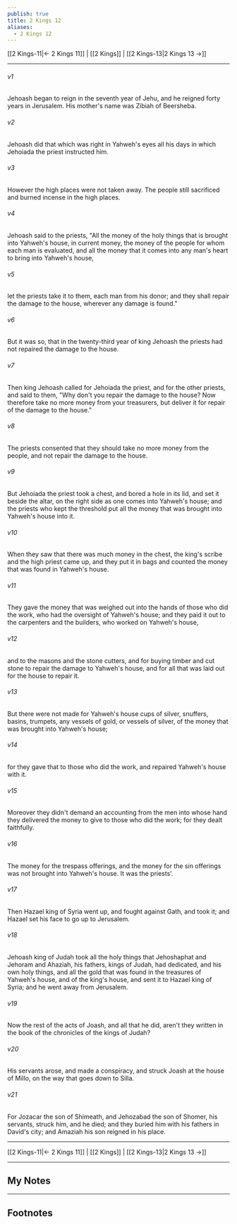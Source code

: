 ```yaml
---
publish: true
title: 2 Kings 12
aliases:
  - 2 Kings 12
---
```


[[2 Kings-11|← 2 Kings 11]] | [[2 Kings]] | [[2 Kings-13|2 Kings 13 →]]
***



###### v1 
Jehoash began to reign in the seventh year of Jehu, and he reigned forty years in Jerusalem. His mother's name was Zibiah of Beersheba. 

###### v2 
Jehoash did that which was right in Yahweh's eyes all his days in which Jehoiada the priest instructed him. 

###### v3 
However the high places were not taken away. The people still sacrificed and burned incense in the high places. 

###### v4 
Jehoash said to the priests, "All the money of the holy things that is brought into Yahweh's house, in current money, the money of the people for whom each man is evaluated, and all the money that it comes into any man's heart to bring into Yahweh's house, 

###### v5 
let the priests take it to them, each man from his donor; and they shall repair the damage to the house, wherever any damage is found." 

###### v6 
But it was so, that in the twenty-third year of king Jehoash the priests had not repaired the damage to the house. 

###### v7 
Then king Jehoash called for Jehoiada the priest, and for the other priests, and said to them, "Why don't you repair the damage to the house? Now therefore take no more money from your treasurers, but deliver it for repair of the damage to the house." 

###### v8 
The priests consented that they should take no more money from the people, and not repair the damage to the house. 

###### v9 
But Jehoiada the priest took a chest, and bored a hole in its lid, and set it beside the altar, on the right side as one comes into Yahweh's house; and the priests who kept the threshold put all the money that was brought into Yahweh's house into it. 

###### v10 
When they saw that there was much money in the chest, the king's scribe and the high priest came up, and they put it in bags and counted the money that was found in Yahweh's house. 

###### v11 
They gave the money that was weighed out into the hands of those who did the work, who had the oversight of Yahweh's house; and they paid it out to the carpenters and the builders, who worked on Yahweh's house, 

###### v12 
and to the masons and the stone cutters, and for buying timber and cut stone to repair the damage to Yahweh's house, and for all that was laid out for the house to repair it. 

###### v13 
But there were not made for Yahweh's house cups of silver, snuffers, basins, trumpets, any vessels of gold, or vessels of silver, of the money that was brought into Yahweh's house; 

###### v14 
for they gave that to those who did the work, and repaired Yahweh's house with it. 

###### v15 
Moreover they didn't demand an accounting from the men into whose hand they delivered the money to give to those who did the work; for they dealt faithfully. 

###### v16 
The money for the trespass offerings, and the money for the sin offerings was not brought into Yahweh's house. It was the priests'. 

###### v17 
Then Hazael king of Syria went up, and fought against Gath, and took it; and Hazael set his face to go up to Jerusalem. 

###### v18 
Jehoash king of Judah took all the holy things that Jehoshaphat and Jehoram and Ahaziah, his fathers, kings of Judah, had dedicated, and his own holy things, and all the gold that was found in the treasures of Yahweh's house, and of the king's house, and sent it to Hazael king of Syria; and he went away from Jerusalem. 

###### v19 
Now the rest of the acts of Joash, and all that he did, aren't they written in the book of the chronicles of the kings of Judah? 

###### v20 
His servants arose, and made a conspiracy, and struck Joash at the house of Millo, on the way that goes down to Silla. 

###### v21 
For Jozacar the son of Shimeath, and Jehozabad the son of Shomer, his servants, struck him, and he died; and they buried him with his fathers in David's city; and Amaziah his son reigned in his place.

***
[[2 Kings-11|← 2 Kings 11]] | [[2 Kings]] | [[2 Kings-13|2 Kings 13 →]]

---
## My Notes

---
## Footnotes